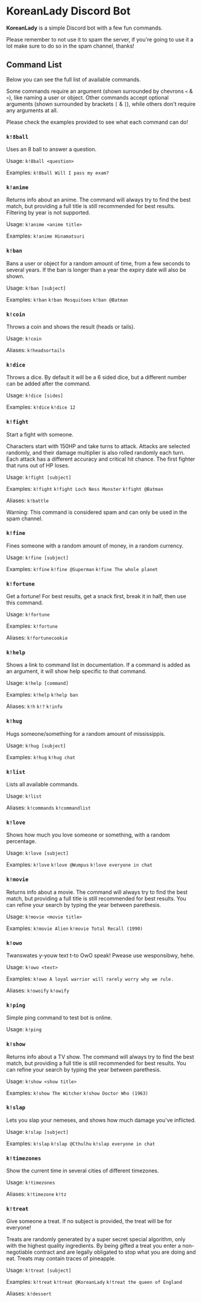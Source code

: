 # KoreanLady Discord Bot

**KoreanLady** is a simple Discord bot with a few fun commands.

Please remember to not use it to spam the server, if you're going to use it a lot make sure to do so in the spam channel, thanks!

## Command List

Below you can see the full list of available commands.

Some commands require an argument (shown surrounded by chevrons `<` & `>`), like naming a user or object. Other commands accept optional arguments (shown surrounded by brackets `[` & `]`), while others don't require any arguments at all.

Please check the examples provided to see what each command can do!

### `k!8ball`

Uses an 8 ball to answer a question.

Usage: `k!8ball <question>`

Examples: `k!8ball Will I pass my exam?`

### `k!anime`

Returns info about an anime. The command will always try to find the best match, but providing a full title is still recommended for best results. Filtering by year is not supported.

Usage: `k!anime <anime title>`

Examples: `k!anime Hinamatsuri`

### `k!ban`

Bans a user or object for a random amount of time, from a few seconds to several years. If the ban is longer than a year the expiry date will also be shown.

Usage: `k!ban [subject]`

Examples: `k!ban` `k!ban Mosquitoes` `k!ban @Batman`

### `k!coin`

Throws a coin and shows the result (heads or tails).

Usage: `k!coin`

Aliases: `k!headsortails`

### `k!dice`

Throws a dice. By default it will be a 6 sided dice, but a different number can be added after the command.

Usage: `k!dice [sides]`

Examples: `k!dice` `k!dice 12`

### `k!fight`

Start a fight with someone.

Characters start with 150HP and take turns to attack. Attacks are selected randomly, and their damage multiplier is also rolled randomly each turn. Each attack has a different accuracy and critical hit chance. The first fighter that runs out of HP loses.

Usage: `k!fight [subject]`

Examples: `k!fight` `k!fight Loch Ness Monster` `k!fight @Batman`

Aliases: `k!battle`

Warning: This command is considered spam and can only be used in the spam channel.

### `k!fine`

Fines someone with a random amount of money, in a random currency.

Usage: `k!fine [subject]`

Examples: `k!fine` `k!fine @Superman` `k!fine The whole planet`

### `k!fortune`

Get a fortune! For best results, get a snack first, break it in half, then use this command.

Usage: `k!fortune`

Examples: `k!fortune`

Aliases: `k!fortunecookie`

### `k!help`

Shows a link to command list in documentation. If a command is added as an argument, it will show help specific to that command.

Usage: `k!help [command]`

Examples: `k!help` `k!help ban`

Aliases: `k!h` `k!?` `k!info`

### `k!hug`

Hugs someone/something for a random amount of mississippis.

Usage: `k!hug [subject]`

Examples: `k!hug` `k!hug chat`

### `k!list`

Lists all available commands.

Usage: `k!list`

Aliases: `k!commands` `k!commandlist`

### `k!love`

Shows how much you love someone or something, with a random percentage.

Usage: `k!love [subject]`

Examples: `k!love` `k!love @Wumpus` `k!love everyone in chat`

### `k!movie`

Returns info about a movie. The command will always try to find the best match, but providing a full title is still recommended for best results. You can refine your search by typing the year between parethesis.

Usage: `k!movie <movie title>`

Examples: `k!movie Alien` `k!movie Total Recall (1990)`

### `k!owo`

Twanswates y-youw text t-to OwO speak! Pwease use wesponsibwy, hehe.

Usage: `k!owo <text>`

Examples: `k!owo A loyal warrior will rarely worry why we rule.`

Aliases: `k!owoify` `k!owify`

### `k!ping`

Simple ping command to test bot is online.

Usage: `k!ping`

### `k!show`

Returns info about a TV show. The command will always try to find the best match, but providing a full title is still recommended for best results. You can refine your search by typing the year between parethesis.

Usage: `k!show <show title>`

Examples: `k!show The Witcher` `k!show Doctor Who (1963)`

### `k!slap`

Lets you slap your nemeses, and shows how much damage you've inflicted.

Usage: `k!slap [subject]`

Examples: `k!slap` `k!slap @Cthulhu` `k!slap everyone in chat`

### `k!timezones`

Show the current time in several cities of different timezones.

Usage: `k!timezones`

Aliases: `k!timezone` `k!tz`

### `k!treat`

Give someone a treat. If no subject is provided, the treat will be for everyone!

Treats are randomly generated by a super secret special algorithm, only with the highest quality ingredients. By being gifted a treat you enter a non-negotiable contract and are legally obligated to stop what you are doing and eat. Treats may contain traces of pineapple.

Usage: `k!treat [subject]`

Examples: `k!treat` `k!treat @KoreanLady` `k!treat the queen of England`

Aliases: `k!dessert`
